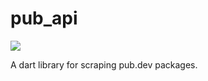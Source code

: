 # pub_api

<a href="https://codecov.io/gh/xamantra/pub_api">
  <img src="https://codecov.io/gh/xamantra/pub_api/branch/master/graph/badge.svg?token=37RCTG3MBB" />
</a>

A dart library for scraping pub.dev packages.